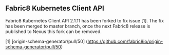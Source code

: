 ## Fabric8 Kubernetes Client API

Fabric8 Kubernetes Client API 2.1.11 has been forked to fix issue [1]. The fix has been merged to master branch,
once the next Fabric8 release is published to Nexus this fork can be removed.

[1] [origin-schema-generator/pull/50] (https://github.com/fabric8io/origin-schema-generator/pull/50)

